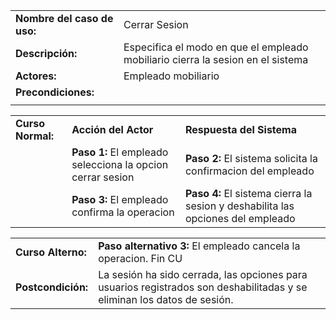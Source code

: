 | | |
| - | - |
| **Nombre del caso de uso:** | Cerrar Sesion |
| **Descripción:** |Especifica el modo en que el empleado mobiliario cierra la sesion en el sistema|
| **Actores:**  |Empleado mobiliario|
| **Precondiciones:** ||
| | |

| | | | 
| - | - | - | 
| **Curso Normal:** | **Acción del Actor** | **Respuesta del Sistema** |
| | **Paso 1:** El empleado selecciona la opcion cerrar sesion | **Paso 2:** El sistema solicita la confirmacion del empleado|
| | **Paso 3:**	El empleado confirma la operacion|**Paso 4:** El sistema cierra la sesion y deshabilita las opciones del empleado|


| | | 
| -- | -- |
| **Curso Alterno:** |**Paso alternativo 3:** El empleado cancela la operacion. Fin CU|
| **Postcondición:** |La sesión ha sido cerrada, las opciones para usuarios registrados son deshabilitadas y se eliminan los datos de sesión.| 
